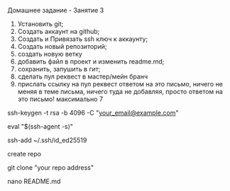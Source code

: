 Домашнее задание - Занятие 3


1. Установить git;
2. Создать аккаунт на github;
3. Создать и Привязать ssh ключ к аккаунту;
4. Создать новый репозиторий;
5. создать новую ветку
6. добавить файл в проект и изменить readme.md;
7. сохранить, запушить в гит;
8. сделать пул реквест в мастер/мейн бранч
9. прислать ссылку на пул реквест ответом на это письмо, ничего не меняя в теме письма, ничего туда не добавляя, просто ответом на это письмо!
максимально 7 

ssh-keygen -t rsa -b 4096 -C "your_email@example.com"

eval "$(ssh-agent -s)"

ssh-add ~/.ssh/id_ed25519

create repo

git clone "your repo address"

nano README.md
